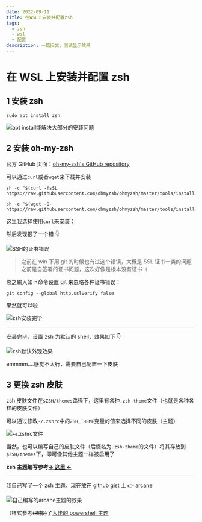 ```yaml
---
date: 2022-09-11
title: 在WSL上安装并配置zsh
tags:
  - zsh
  - wsl
  - 配置
description: 一篇旧文，测试显示效果
---
```


# 在 WSL 上安装并配置 zsh

## 1 安装 zsh

```
sudo apt install zsh
```

![apt install能解决大部分的安装问题](https://user-images.githubusercontent.com/53137814/88877476-1c2eb700-d258-11ea-8e9a-cce5fd2b4aa9.png)

## 2 安装 oh-my-zsh

官方 GitHub 页面：[oh-my-zsh's GitHub repository](https://github.com/ohmyzsh/ohmyzsh)

可以通过`curl`或者`wget`来下载并安装

```
sh -c "$(curl -fsSL https://raw.githubusercontent.com/ohmyzsh/ohmyzsh/master/tools/install.sh)"
```

```
sh -c "$(wget -O- https://raw.githubusercontent.com/ohmyzsh/ohmyzsh/master/tools/install.sh)"
```

这里我选择使用`curl`来安装：

然后发现报了一个错 👇

![SSH的证书错误](https://user-images.githubusercontent.com/53137814/88878706-11c1ec80-d25b-11ea-989d-d8cd354873d7.png)

> 之前在 win 下用 git 的时候也有过这个错误，大概是 SSL 证书一类的问题
> 之前是自签署的证书问题，这次好像是根本没有证书（

总之输入如下命令设置 git 来忽略各种证书错误：

```
git config --global http.sslverify false
```

果然就可以啦

![zsh安装完毕](https://user-images.githubusercontent.com/53137814/88879611-4a62c580-d25d-11ea-9f7d-ec4d044b427e.png)

---

安装完毕，设置 zsh 为默认的 shell，效果如下 👇

![zsh默认外观效果](https://user-images.githubusercontent.com/53137814/88879776-b34a3d80-d25d-11ea-8adb-f029edea819d.png)

emmmm....感觉不太行，需要自己配置一下皮肤

## 3 更换 zsh 皮肤

zsh 皮肤文件在`$ZSH/themes`路径下，这里有各种`.zsh-theme`文件（也就是各种各样的皮肤文件）

可以通过修改`~/.zshrc`中的`ZSH_THEME`变量的值来选择不同的皮肤（主题）

![~/.zshrc文件](https://user-images.githubusercontent.com/53137814/88912239-9891bc00-d291-11ea-94c7-ab7787640e9a.png)

当然，也可以编写自己的皮肤文件（后缀名为`.zsh-theme`的文件）将其存放到`$ZSH/themes`下，即可像其他主题一样被启用了

**zsh 主题编写参考[→ 这里 ←](https://printempw.github.io/zsh-prompt-theme-customization/)**

---

我自己写了一个 zsh 主题，现在放在 github gist 上 👉 [arcane](https://gist.github.com/Locietta/208e63a15aaf07168bfd99be1ff10bc6)

![自己编写的arcane主题的效果](https://pic4.zhimg.com/80/v2-a0233702e04c0825dc642f4207fd78c0.png)

（样式参考<del>(照搬)</del>了[大佬的 powershell 主题](https://gist.github.com/NachtgeistW/f394ca3e461edb40550a3f59445c61f2)